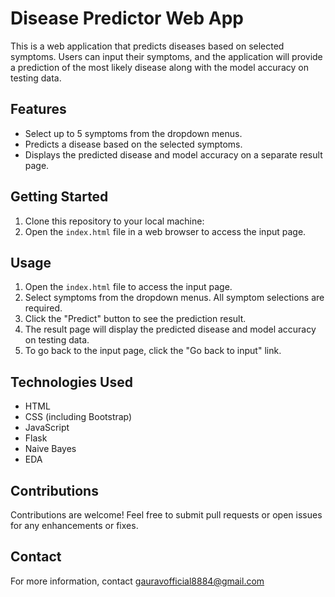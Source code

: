 # Disease Predictor Web App

<!-- Add a screenshot or app preview image here -->

This is a web application that predicts diseases based on selected symptoms. Users can input their symptoms, and the application will provide a prediction of the most likely disease along with the model accuracy on testing data.

## Features

- Select up to 5 symptoms from the dropdown menus.
- Predicts a disease based on the selected symptoms.
- Displays the predicted disease and model accuracy on a separate result page.

## Getting Started

1. Clone this repository to your local machine:
2. Open the `index.html` file in a web browser to access the input page.

## Usage

1. Open the `index.html` file to access the input page.
2. Select symptoms from the dropdown menus. All symptom selections are required.
3. Click the "Predict" button to see the prediction result.
4. The result page will display the predicted disease and model accuracy on testing data.
5. To go back to the input page, click the "Go back to input" link.

## Technologies Used

- HTML
- CSS (including Bootstrap)
- JavaScript
- Flask
- Naive Bayes
- EDA



## Contributions

Contributions are welcome! Feel free to submit pull requests or open issues for any enhancements or fixes.

## Contact

For more information, contact gauravofficial8884@gmail.com


